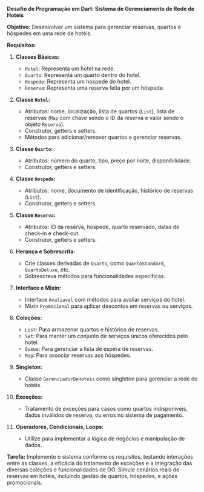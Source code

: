 **Desafio de Programação em Dart: Sistema de Gerenciamento de Rede de Hotéis**

**Objetivo:**
Desenvolver um sistema para gerenciar reservas, quartos e hóspedes em uma rede de hotéis.

**Requisitos:**

1. **Classes Básicas:**
   - `Hotel`: Representa um hotel na rede.
   - `Quarto`: Representa um quarto dentro do hotel.
   - `Hospede`: Representa um hóspede do hotel.
   - `Reserva`: Representa uma reserva feita por um hóspede.

2. **Classe `Hotel`:**
   - Atributos: nome, localização, lista de quartos (`List`), lista de reservas (`Map` com chave sendo o ID da reserva e valor sendo o objeto `Reserva`).
   - Construtor, getters e setters.
   - Métodos para adicionar/remover quartos e gerenciar reservas.

3. **Classe `Quarto`:**
   - Atributos: número do quarto, tipo, preço por noite, disponibilidade.
   - Construtor, getters e setters.

4. **Classe `Hospede`:**
   - Atributos: nome, documento de identificação, histórico de reservas (`List`).
   - Construtor, getters e setters.

5. **Classe `Reserva`:**
   - Atributos: ID da reserva, hospede, quarto reservado, datas de check-in e check-out.
   - Construtor, getters e setters.

6. **Herança e Sobrescrita:**
   - Crie classes derivadas de `Quarto`, como `QuartoStandard`, `QuartoDeluxe`, etc.
   - Sobrescreva métodos para funcionalidades específicas.

7. **Interface e Mixin:**
   - Interface `Avaliavel` com métodos para avaliar serviços do hotel.
   - Mixin `Promocional` para aplicar descontos em reservas ou serviços.

8. **Coleções:**
   - `List`: Para armazenar quartos e histórico de reservas.
   - `Set`: Para manter um conjunto de serviços únicos oferecidos pelo hotel.
   - `Queue`: Para gerenciar a lista de espera de reservas.
   - `Map`: Para associar reservas aos hóspedes.

9. **Singleton:**
   - Classe `GerenciadorDeHoteis` como singleton para gerenciar a rede de hotéis.

10. **Exceções:**
    - Tratamento de exceções para casos como quartos indisponíveis, dados inválidos de reserva, ou erros no sistema de pagamento.

11. **Operadores, Condicionais, Loops:**
    - Utilize para implementar a lógica de negócios e manipulação de dados.

**Tarefa:**
Implemente o sistema conforme os requisitos, testando interações entre as classes, a eficácia do tratamento de exceções e a integração das diversas coleções e funcionalidades de OO. Simule cenários reais de reservas em hotéis, incluindo gestão de quartos, hóspedes, e ações promocionais.